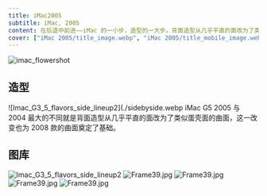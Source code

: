 ```yaml
---
title: iMac2005
subtitle: iMac, 2005
content: 在后退中前进——iMac 的一小步，造型的一大步。背面造型从几乎平直的面改为了类似蛋壳面的曲面，这一改变也为 2008 款的曲面奠定了基础。
cover: ["iMac 2005/title_image.webp", "iMac 2005/title_mobile_image.webp"]
---
```


![imac_flowershot](./2006-10-0834-c.jpg)

## 造型

![Imac_G3_5_flavors_side_lineup2](./sidebyside.webp
iMac G5 2005 与 2004 最大的不同就是背面造型从几乎平直的面改为了类似蛋壳面的曲面，这一改变也为 2008 款的曲面奠定了基础。

## 图库

![Imac_G3_5_flavors_side_lineup2](./05imac_front.png)
![Frame39.jpg](./05imac_ichat.png)
![Frame39.jpg](./05imac_side.png)
![Frame39.jpg](./2006-10-0834-c.jpg)
![Frame39.jpg](./34back20051012.jpg)
